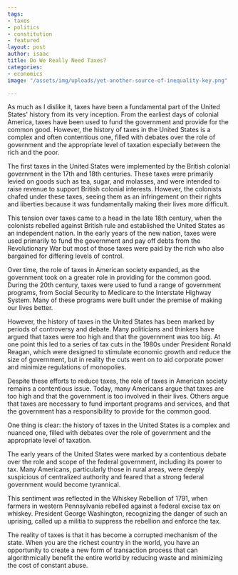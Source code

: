```yaml
---
tags:
- taxes
- politics
- constitution
- featured
layout: post
author: isaac
title: Do We Really Need Taxes?
categories:
- economics
image: "/assets/img/uploads/yet-another-source-of-inequality-key.png"

---
```

As much as I dislike it, taxes have been a fundamental part of the United States' history from its very inception. From the earliest days of colonial America, taxes have been used to fund the government and provide for the common good. However, the history of taxes in the United States is a complex and often contentious one, filled with debates over the role of government and the appropriate level of taxation especially between the rich and the poor. 

The first taxes in the United States were implemented by the British colonial government in the 17th and 18th centuries. These taxes were primarily levied on goods such as tea, sugar, and molasses, and were intended to raise revenue to support British colonial interests. However, the colonists chafed under these taxes, seeing them as an infringement on their rights and liberties because it was fundamentally making their lives more difficult.

This tension over taxes came to a head in the late 18th century, when the colonists rebelled against British rule and established the United States as an independent nation. In the early years of the new nation, taxes were used primarily to fund the government and pay off debts from the Revolutionary War but most of those taxes were paid by the rich who also bargained for differing levels of control.

Over time, the role of taxes in American society expanded, as the government took on a greater role in providing for the common good. During the 20th century, taxes were used to fund a range of government programs, from Social Security to Medicare to the Interstate Highway System. Many of these programs were built under the premise of making our lives better.

However, the history of taxes in the United States has been marked by periods of controversy and debate. Many politicians and thinkers have argued that taxes were too high and that the government was too big. At one point this led to a series of tax cuts in the 1980s under President Ronald Reagan, which were designed to stimulate economic growth and reduce the size of government, but in reality the cuts went on to aid corporate power and minimize regulations of monopolies. 

Despite these efforts to reduce taxes, the role of taxes in American society remains a contentious issue. Today, many Americans argue that taxes are too high and that the government is too involved in their lives. Others argue that taxes are necessary to fund important programs and services, and that the government has a responsibility to provide for the common good.

One thing is clear: the history of taxes in the United States is a complex and nuanced one, filled with debates over the role of government and the appropriate level of taxation. 

The early years of the United States were marked by a contentious debate over the role and scope of the federal government, including its power to tax. Many Americans, particularly those in rural areas, were deeply suspicious of centralized authority and feared that a strong federal government would become tyrannical.

This sentiment was reflected in the Whiskey Rebellion of 1791, when farmers in western Pennsylvania rebelled against a federal excise tax on whiskey. President George Washington, recognizing the danger of such an uprising, called up a militia to suppress the rebellion and enforce the tax.

The reality of taxes is that it has become a corrupted mechanism of the state. When you are the richest country in the world, you have an opportunity to create a new form of transaction process that can algorithmically benefit the entire world by reducing waste and minimizing the cost of constant abuse. 